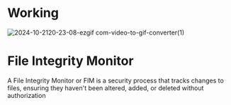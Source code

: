 # Working
![2024-10-2120-23-08-ezgif com-video-to-gif-converter(1)](https://github.com/user-attachments/assets/c7d3f6a7-507d-41e7-8eb8-4248a192e906)

# File Integrity Monitor
A File Integrity Monitor or FIM is a security process that tracks changes to files, ensuring they haven't been altered, added, or deleted without authorization
